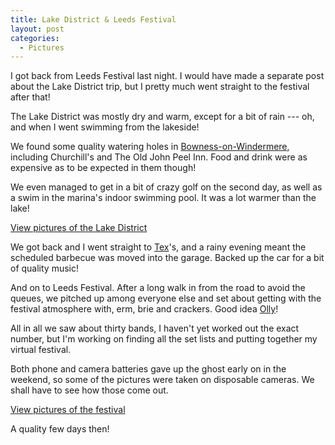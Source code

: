 ```yaml
---
title: Lake District & Leeds Festival
layout: post
categories:
  - Pictures
---
```

I got back from Leeds Festival last night. I would have made a separate post about the Lake District trip, but I pretty much went straight to the festival after that!

The Lake District was mostly dry and warm, except for a bit of rain --- oh, and when I went swimming from the lakeside!

We found some quality watering holes in [Bowness-on-Windermere](https://en.wikipedia.org/wiki/Bowness-on-Windermere), including Churchill's and The Old John Peel Inn. Food and drink were as expensive as to be expected in them though!

We even managed to get in a bit of crazy golf on the second day, as well as a swim in the marina's indoor swimming pool. It was a lot warmer than the lake!

[View pictures of the Lake District](https://pictures.scholesmafia.co.uk/index.php/2006/08/20.08.06,23.08.06-lake-district/)

We got back and I went straight to [Tex](https://pictures.scholesmafia.co.uk/index.php/?profile=18)'s, and a rainy evening meant the scheduled barbecue was moved into the garage. Backed up the car for a bit of quality music!

And on to Leeds Festival. After a long walk in from the road to avoid the queues, we pitched up among everyone else and set about getting with the festival atmosphere with, erm, brie and crackers. Good idea [Olly](https://pictures.scholesmafia.co.uk/index.php/?profile=10)!

All in all we saw about thirty bands, I haven't yet worked out the exact number, but I'm working on finding all the set lists and putting together my virtual festival.

Both phone and camera batteries gave up the ghost early on in the weekend, so some of the pictures were taken on disposable cameras. We shall have to see how those come out.

[View pictures of the festival](https://pictures.scholesmafia.co.uk/index.php/2006/08/24.08.06,25.08.06-leeds-festival/)

A quality few days then!